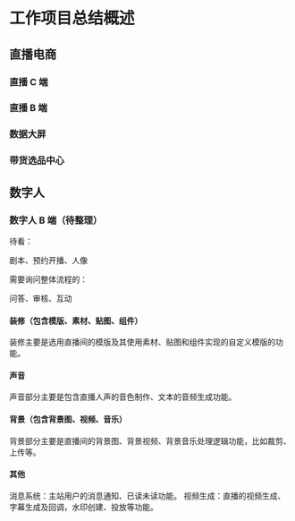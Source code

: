 # 工作项目总结概述

## 直播电商

### 直播 C 端

### 直播 B 端

### 数据大屏

### 带货选品中心

## 数字人

### 数字人 B 端（待整理）

待看：

剧本、预约开播、人像

需要询问整体流程的：

问答、审核、互动

#### 装修（包含模版、素材、贴图、组件）

装修主要是选用直播间的模版及其使用素材、贴图和组件实现的自定义模版的功能。

#### 声音

声音部分主要是包含直播人声的音色制作、文本的音频生成功能。

#### 背景（包含背景图、视频、音乐）

背景部分主要是直播间的背景图、背景视频、背景音乐处理逻辑功能，比如裁剪、上传等。

#### 其他

消息系统：主站用户的消息通知、已读未读功能。
视频生成：直播的视频生成、字幕生成及回调，水印创建、投放等功能。




